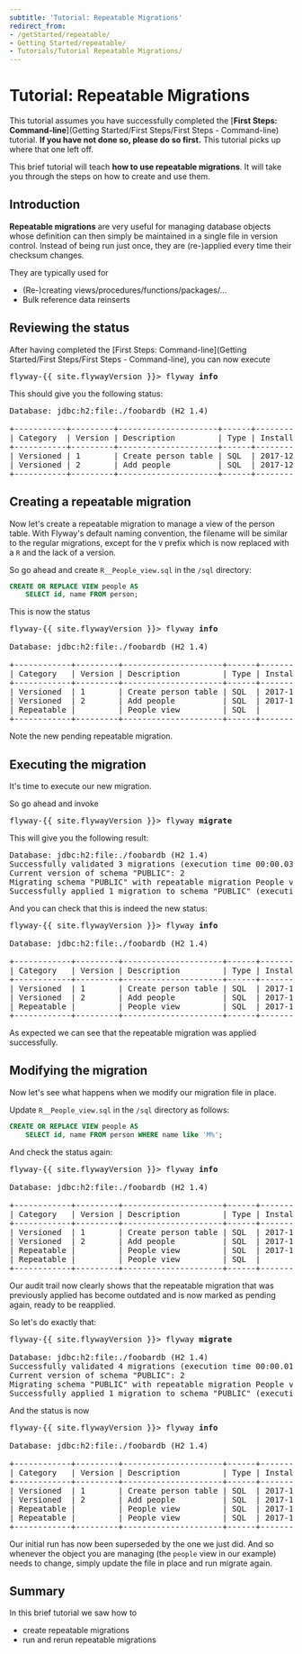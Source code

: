 ```yaml
---
subtitle: 'Tutorial: Repeatable Migrations'
redirect_from:
- /getStarted/repeatable/
- Getting Started/repeatable/
- Tutorials/Tutorial Repeatable Migrations/
---
```

# Tutorial: Repeatable Migrations

This tutorial assumes you have successfully completed the [**First Steps: Command-line**](Getting Started/First Steps/First Steps - Command-line)
tutorial. **If you have not done so, please do so first.** This tutorial picks up where that one left off.

This brief tutorial will teach **how to use repeatable migrations**. It will take you through the
steps on how to create and use them.

## Introduction

**Repeatable migrations** are very useful for managing database objects whose definition can then simply be maintained
in a single file in version control. Instead of being run just once, they are (re-)applied every time their checksum changes.
 
They are typically used for
- (Re-)creating views/procedures/functions/packages/…
- Bulk reference data reinserts

## Reviewing the status

After having completed the [First Steps: Command-line](Getting Started/First Steps/First Steps - Command-line), you can now execute

<pre class="console"><span>flyway-{{ site.flywayVersion }}&gt;</span> flyway <strong>info</strong></pre>

This should give you the following status:

<pre class="console">Database: jdbc:h2:file:./foobardb (H2 1.4)
                     
+-----------+---------+---------------------+------+---------------------+---------+----------+
| Category  | Version | Description         | Type | Installed On        | State   | Undoable |
+-----------+---------+---------------------+------+---------------------+---------+----------+
| Versioned | 1       | Create person table | SQL  | 2017-12-21 18:05:10 | Success | No       |
| Versioned | 2       | Add people          | SQL  | 2017-12-21 18:05:10 | Success | No       |
+-----------+---------+---------------------+------+---------------------+---------+----------+</pre>

## Creating a repeatable migration

Now let's create a repeatable migration to manage a view of the person table. With Flyway's default naming convention,
the filename will be similar to the regular migrations, except for the `V` prefix which is now replaced with a `R` and
the lack of a version.

So go ahead and create `R__People_view.sql` in the `/sql` directory:

```sql
CREATE OR REPLACE VIEW people AS 
    SELECT id, name FROM person;
```

This is now the status

<pre class="console"><span>flyway-{{ site.flywayVersion }}&gt;</span> flyway <strong>info</strong>

Database: jdbc:h2:file:./foobardb (H2 1.4)
                     
+------------+---------+---------------------+------+---------------------+---------+----------+
| Category   | Version | Description         | Type | Installed On        | State   | Undoable |
+------------+---------+---------------------+------+---------------------+---------+----------+
| Versioned  | 1       | Create person table | SQL  | 2017-12-21 18:05:10 | Success | No       |
| Versioned  | 2       | Add people          | SQL  | 2017-12-21 18:05:10 | Success | No       |
| Repeatable |         | People view         | SQL  |                     | Pending |          |
+------------+---------+---------------------+------+---------------------+---------+----------+</pre>

Note the new pending repeatable migration.

## Executing the migration

It's time to execute our new migration.

So go ahead and invoke

<pre class="console"><span>flyway-{{ site.flywayVersion }}&gt;</span> flyway <strong>migrate</strong></pre>

This will give you the following result:

<pre class="console">Database: jdbc:h2:file:./foobardb (H2 1.4)
Successfully validated 3 migrations (execution time 00:00.032s)
Current version of schema "PUBLIC": 2
Migrating schema "PUBLIC" with repeatable migration People view
Successfully applied 1 migration to schema "PUBLIC" (execution time 00:00.023s)</pre>

And you can check that this is indeed the new status:

<pre class="console"><span>flyway-{{ site.flywayVersion }}&gt;</span> flyway <strong>info</strong>

Database: jdbc:h2:file:./foobardb (H2 1.4)
                     
+------------+---------+---------------------+------+---------------------+---------+----------+
| Category   | Version | Description         | Type | Installed On        | State   | Undoable |
+------------+---------+---------------------+------+---------------------+---------+----------+
| Versioned  | 1       | Create person table | SQL  | 2017-12-21 18:05:10 | Success | No       |
| Versioned  | 2       | Add people          | SQL  | 2017-12-21 18:05:10 | Success | No       |
| Repeatable |         | People view         | SQL  | 2017-12-21 18:08:29 | Success |          |
+------------+---------+---------------------+------+---------------------+---------+----------+</pre>

As expected we can see that the repeatable migration was applied successfully.

## Modifying the migration

Now let's see what happens when we modify our migration file in place.

Update `R__People_view.sql` in the `/sql` directory as follows:

```sql
CREATE OR REPLACE VIEW people AS 
    SELECT id, name FROM person WHERE name like 'M%';
```

And check the status again:

<pre class="console"><span>flyway-{{ site.flywayVersion }}&gt;</span> flyway <strong>info</strong>

Database: jdbc:h2:file:./foobardb (H2 1.4)
                     
+------------+---------+---------------------+------+---------------------+----------+----------+
| Category   | Version | Description         | Type | Installed On        | State    | Undoable |
+------------+---------+---------------------+------+---------------------+----------+----------+
| Versioned  | 1       | Create person table | SQL  | 2017-12-21 18:05:10 | Success  | No       |
| Versioned  | 2       | Add people          | SQL  | 2017-12-21 18:05:10 | Success  | No       |
| Repeatable |         | People view         | SQL  | 2017-12-21 18:08:29 | Outdated |          |
| Repeatable |         | People view         | SQL  |                     | Pending  |          |
+------------+---------+---------------------+------+---------------------+----------+----------+</pre>

Our audit trail now clearly shows that the repeatable migration that was previously applied has become outdated and is
now marked as pending again, ready to be reapplied.

So let's do exactly that:

<pre class="console"><span>flyway-{{ site.flywayVersion }}&gt;</span> flyway <strong>migrate</strong>

Database: jdbc:h2:file:./foobardb (H2 1.4)
Successfully validated 4 migrations (execution time 00:00.019s)
Current version of schema "PUBLIC": 2
Migrating schema "PUBLIC" with repeatable migration People view
Successfully applied 1 migration to schema "PUBLIC" (execution time 00:00.027s)</pre>

And the status is now

<pre class="console"><span>flyway-{{ site.flywayVersion }}&gt;</span> flyway <strong>info</strong>

Database: jdbc:h2:file:./foobardb (H2 1.4)

+------------+---------+---------------------+------+---------------------+------------+----------+
| Category   | Version | Description         | Type | Installed On        | State      | Undoable |
+------------+---------+---------------------+------+---------------------+------------+----------+
| Versioned  | 1       | Create person table | SQL  | 2017-12-21 18:05:10 | Success    | No       |
| Versioned  | 2       | Add people          | SQL  | 2017-12-21 18:05:10 | Success    | No       |
| Repeatable |         | People view         | SQL  | 2017-12-21 18:08:29 | Superseded |          |
| Repeatable |         | People view         | SQL  | 2017-12-21 18:15:35 | Success    |          |
+------------+---------+---------------------+------+---------------------+------------+----------+</pre>

Our initial run has now been superseded by the one we just did. And so whenever the object you are managing
(the `people` view in our example) needs to change, simply update the file in place and run migrate again.

## Summary

In this brief tutorial we saw how to
- create repeatable migrations
- run and rerun repeatable migrations
